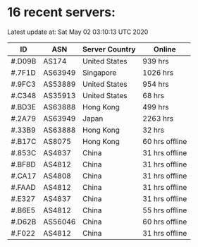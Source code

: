 # 16 recent servers:

Latest update at: Sat May 02 03:10:13 UTC 2020

| ID | ASN | Server Country | Online |
| -- | --- | -------------- | ------ |
| #.D09B | AS174 | United States | 939 hrs |
| #.7F1D | AS63949 | Singapore | 1026 hrs |
| #.9FC3 | AS53889 | United States | 954 hrs |
| #.C348 | AS35913 | United States | 68 hrs |
| #.BD3E | AS63888 | Hong Kong | 499 hrs |
| #.2A79 | AS63949 | Japan | 2263 hrs |
| #.33B9 | AS63888 | Hong Kong | 32 hrs |
| #.B17C | AS8075 | Hong Kong | 60 hrs offline |
| #.853C | AS4837 | China | 31 hrs offline |
| #.BF8D | AS4812 | China | 31 hrs offline |
| #.CA17 | AS4808 | China | 31 hrs offline |
| #.FAAD | AS4812 | China | 31 hrs offline |
| #.E327 | AS4837 | China | 31 hrs offline |
| #.B6E5 | AS4812 | China | 55 hrs offline |
| #.D62B | AS56046 | China | 60 hrs offline |
| #.F022 | AS4812 | China | 31 hrs offline |

